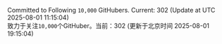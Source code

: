 Committed to Following `10,000` GitHubers. Current: <!-- FOLLOWING_COUNT -->302<!-- FOLLOWING_COUNT --> (Update at UTC <!-- LAST_UPDATED -->2025-08-01 11:15:04<!-- LAST_UPDATED -->)<br>
致力于关注`10,000`个GitHuber。当前：<!-- FOLLOWING_COUNT -->302<!-- FOLLOWING_COUNT --> (更新于北京时间 <!-- LAST_UPDATED_CST -->2025-08-01 19:15:04<!-- LAST_UPDATED_CST -->)
